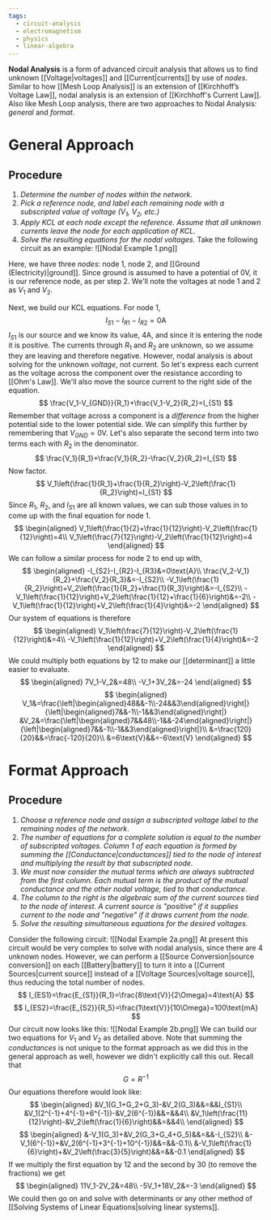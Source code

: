 ```yaml
---
tags:
  - circuit-analysis
  - electromagnetism
  - physics
  - linear-algebra
---
```

**Nodal Analysis** is a form of advanced circuit analysis that allows us to find unknown [[Voltage|voltages]] and [[Current|currents]] by use of *nodes*. Similar to how [[Mesh Loop Analysis]] is an extension of [[Kirchhoff’s Voltage Law]], nodal analysis is an extension of [[Kirchhoff's Current Law]]. Also like Mesh Loop analysis, there are two approaches to Nodal Analysis: *general* and *format*. 
# General Approach

## Procedure
 1. *Determine the number of nodes within the network.*
 2. *Pick a reference node, and label each remaining node with a subscripted value of voltage ($V_1$, $V_2$, etc.)*
 3. *Apply KCL at each node except the reference. Assume that all unknown currents leave the node for each application of KCL.*
 4. *Solve the resulting equations for the nodal voltages.*
Take the following circuit as an example:
![[Nodal Example 1.png]]

Here, we have three *nodes*: node 1, node 2, and [[Ground (Electricity)|ground]]. Since ground is assumed to have a potential of $0\text{V}$, it is our reference node, as per step 2. We'll note the voltages at node 1 and 2 as $V_1$ and $V_2$. 

Next, we build our KCL equations. For node 1,
$$
	I_{S1}-I_{R1}-I_{R2}=0\text{A}
$$
$I_{S1}$ is our source and we know its value, $4\text{A}$, and since it is entering the node it is positive. The currents through $R_1$ and $R_2$ are unknown, so we assume they are leaving and therefore negative. However, nodal analysis is about solving for the unknown *voltage*, not current. So let's express each current as the voltage across the component over the resistance according to [[Ohm's Law]]. We'll also move the source current to the right side of the equation.
$$
	\frac{V_1-V_{GND}}{R_1}+\frac{V_1-V_2}{R_2}=I_{S1}
$$
Remember that voltage across a component is a *difference* from the higher potential side to the lower potential side. We can simplify this further by remembering that $V_{GND}=0\text{V}$. Let's also separate the second term into two terms each with $R_2$ in the denominator.
$$
	\frac{V_1}{R_1}+\frac{V_1}{R_2}-\frac{V_2}{R_2}=I_{S1}
$$
Now factor.
$$
	V_1\left(\frac{1}{R_1}+\frac{1}{R_2}\right)-V_2\left(\frac{1}{R_2}\right)=I_{S1}
$$
Since $R_1$, $R_2$, and $I_{S1}$ are all known values, we can sub those values in to come up with the final equation for node 1.
$$
\begin{aligned}
	V_1\left(\frac{1}{2}+\frac{1}{12}\right)-V_2\left(\frac{1}{12}\right)=4\\
	V_1\left(\frac{7}{12}\right)-V_2\left(\frac{1}{12}\right)=4
\end{aligned}
$$
We can follow a similar process for node 2 to end up with,
$$
\begin{aligned}
	-I_{S2}-I_{R2}-I_{R3}&=0\text{A}\\
	\frac{V_2-V_1}{R_2}+\frac{V_2}{R_3}&=-I_{S2}\\
	-V_1\left(\frac{1}{R_2}\right)+V_2\left(\frac{1}{R_2}+\frac{1}{R_3}\right)&=-I_{S2}\\
	-V_1\left(\frac{1}{12}\right)+V_2\left(\frac{1}{12}+\frac{1}{6}\right)&=-2\\
	-V_1\left(\frac{1}{12}\right)+V_2\left(\frac{1}{4}\right)&=-2
\end{aligned}
$$
Our system of equations is therefore
$$
\begin{aligned}
	V_1\left(\frac{7}{12}\right)-V_2\left(\frac{1}{12}\right)&=4\\
	-V_1\left(\frac{1}{12}\right)+V_2\left(\frac{1}{4}\right)&=-2
\end{aligned}
$$
We could multiply both equations by 12 to make our [[determinant]] a little easier to evaluate.
$$
\begin{aligned}
	7V_1-V_2&=48\\
	-V_1+3V_2&=-24
\end{aligned}
$$
$$
\begin{aligned}
	V_1&=\frac{\left|\begin{aligned}48&&-1\\-24&&3\end{aligned}\right|}{\left|\begin{aligned}7&&-1\\-1&&3\end{aligned}\right|}
	&V_2&=\frac{\left|\begin{aligned}7&&48\\-1&&-24\end{aligned}\right|}{\left|\begin{aligned}7&&-1\\-1&&3\end{aligned}\right|}\\
	&=\frac{120}{20}&&=\frac{-120}{20}\\
	&=6\text{V}&&=-6\text{V}
\end{aligned}
$$

# Format Approach

## Procedure
1. *Choose a reference node and assign a subscripted voltage label to the remaining nodes of the network*.
2. *The number of equations for a complete solution is equal to the number of subscripted voltages. Column 1 of each equation is formed by summing the [[Conductance|conductances]] tied to the node of interest and multiplying the result by that subscripted node.*
3. *We must now consider the mutual terms which are always subtracted from the first column. Each mutual term is the product of the mutual conductance and the other nodal voltage, tied to that conductance.*
4. *The column to the right is the algebraic sum of the current sources tied to the node of interest. A current source is "positive" if it supplies current to the node and "negative" if it draws current from the node.*
5. *Solve the resulting simultaneous equations for the desired voltages.*

Consider the following circuit:
![[Nodal Example 2a.png]]
At present this circuit would be very complex to solve with nodal analysis, since there are 4 unknown nodes. However, we can perform a [[Source Conversion|source conversion]] on each [[Battery|battery]] to turn it into a [[Current Sources|current source]] instead of a [[Voltage Sources|voltage source]], thus reducing the total number of nodes. 
$$
	I_{ES1}=\frac{E_{S1}}{R_1}=\frac{8\text{V}}{2\Omega}=4\text{A}
$$
$$
	I_{ES2}=\frac{E_{S2}}{R_5}=\frac{1\text{V}}{10\Omega}=100\text{mA}
$$
Our circuit now looks like this:
![[Nodal Example 2b.png]]
We can build our two equations for $V_1$ and $V_2$ as detailed above. Note that summing the *conductances* is not unique to the format approach as we did this in the general approach as well, however we didn't explicitly call this out. Recall that
$$
	G=R^{-1}
$$
Our equations therefore would look like:
$$
\begin{aligned}
	&V_1(G_1+G_2+G_3)-&V_2(G_3)&&=&&I_{S1}\\
	&V_1(2^{-1}+4^{-1}+6^{-1})-&V_2(6^{-1})&&=&&4\\
	&V_1\left(\frac{11}{12}\right)-&V_2\left(\frac{1}{6}\right)&&=&&4\\
\end{aligned}
$$
$$
\begin{aligned}
	&-V_1(G_3)+&V_2(G_3+G_4+G_5)&&=&&-I_{S2}\\
	&-V_1(6^{-1})+&V_2(6^{-1}+3^{-1}+10^{-1})&&=&&-0.1\\
	&-V_1\left(\frac{1}{6}\right)+&V_2\left(\frac{3}{5}\right)&&=&&-0.1
\end{aligned}
$$
If we multiply the first equation by 12 and the second by 30 (to remove the fractions) we get
$$
\begin{aligned}
	11V_1-2V_2&=48\\
	-5V_1+18V_2&=-3
\end{aligned}
$$
We could then go on and solve with determinants or any other method of [[Solving Systems of Linear Equations|solving linear systems]].


